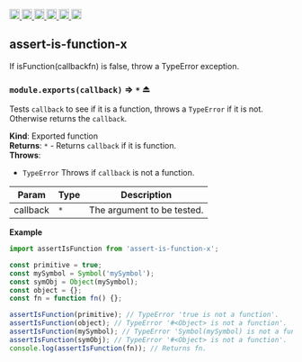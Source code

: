 <a
  href="https://travis-ci.org/Xotic750/assert-is-function-x"
  title="Travis status">
<img
  src="https://travis-ci.org/Xotic750/assert-is-function-x.svg?branch=master"
  alt="Travis status" height="18">
</a>
<a
  href="https://david-dm.org/Xotic750/assert-is-function-x"
  title="Dependency status">
<img src="https://david-dm.org/Xotic750/assert-is-function-x/status.svg"
  alt="Dependency status" height="18"/>
</a>
<a
  href="https://david-dm.org/Xotic750/assert-is-function-x?type=dev"
  title="devDependency status">
<img src="https://david-dm.org/Xotic750/assert-is-function-x/dev-status.svg"
  alt="devDependency status" height="18"/>
</a>
<a
  href="https://badge.fury.io/js/assert-is-function-x"
  title="npm version">
<img src="https://badge.fury.io/js/assert-is-function-x.svg"
  alt="npm version" height="18">
</a>
<a
  href="https://www.jsdelivr.com/package/npm/assert-is-function-x"
  title="jsDelivr hits">
<img src="https://data.jsdelivr.com/v1/package/npm/assert-is-function-x/badge?style=rounded"
  alt="jsDelivr hits" height="18">
</a>
<a
  href="https://bettercodehub.com/results/Xotic750/assert-is-function-x"
  title="bettercodehub score">
<img src="https://bettercodehub.com/edge/badge/Xotic750/assert-is-function-x?branch=master"
  alt="bettercodehub score" height="18">
</a>

<a name="module_assert-is-function-x"></a>

## assert-is-function-x

If isFunction(callbackfn) is false, throw a TypeError exception.

<a name="exp_module_assert-is-function-x--module.exports"></a>

### `module.exports(callback)` ⇒ <code>\*</code> ⏏

Tests `callback` to see if it is a function, throws a `TypeError` if it is
not. Otherwise returns the `callback`.

**Kind**: Exported function  
**Returns**: <code>\*</code> - Returns `callback` if it is function.  
**Throws**:

- <code>TypeError</code> Throws if `callback` is not a function.

| Param    | Type            | Description                |
| -------- | --------------- | -------------------------- |
| callback | <code>\*</code> | The argument to be tested. |

**Example**

```js
import assertIsFunction from 'assert-is-function-x';

const primitive = true;
const mySymbol = Symbol('mySymbol');
const symObj = Object(mySymbol);
const object = {};
const fn = function fn() {};

assertIsFunction(primitive); // TypeError 'true is not a function'.
assertIsFunction(object); // TypeError '#<Object> is not a function'.
assertIsFunction(mySymbol); // TypeError 'Symbol(mySymbol) is not a function'.
assertIsFunction(symObj); // TypeError '#<Object> is not a function'.
console.log(assertIsFunction(fn)); // Returns fn.
```
